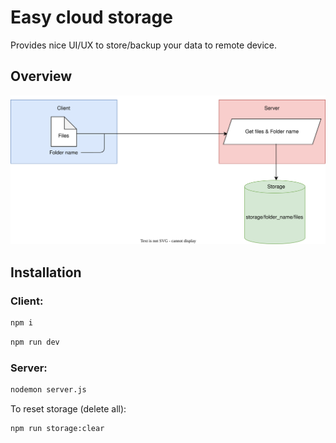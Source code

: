 # Easy cloud storage

Provides nice UI/UX to store/backup your data to remote device.

## Overview

![./docs/flow.svg](./docs/flow.svg)

## Installation

### Client:

```sh
npm i
```

```sh
npm run dev
```

### Server:

```sh
nodemon server.js
```

To reset storage (delete all):

```sh
npm run storage:clear
```
